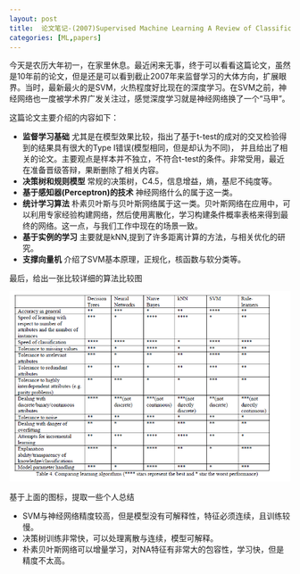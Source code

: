 ```yaml
---
layout: post
title:  论文笔记-(2007)Supervised Machine Learning A Review of Classification
categories: [ML,papers]
---
```


今天是农历大年初一，在家里休息。最近闲来无事，终于可以看看这篇论文，虽然是10年前的论文，但是还是可以看到截止2007年来监督学习的大体方向，扩展眼界。当时，最新最火的是SVM，火热程度好比现在的深度学习。在SVM之前，神经网络也一度被学术界广发关注过，感觉深度学习就是神经网络换了一个“马甲”。

这篇论文主要介绍的内容如下：

* **监督学习基础** 尤其是在模型效果比较，指出了基于t-test的成对的交叉检验得到的结果具有很大的Type I错误(模型相同，但是却认为不同)， 并且给出了相关的论文。主要观点是样本并不独立，不符合t-test的条件。非常受用，最近在准备晋级答辩，果断删除了相关内容。
* **决策树和规则模型** 常规的决策树，C4.5，信息增益，熵，基尼不纯度等。
* **基于感知器(Perceptron)的技术** 神经网络什么的属于这一类。
* **统计学习算法** 朴素贝叶斯与贝叶斯网络属于这一类。贝叶斯网络在应用中，可以利用专家经验构建网络，然后使用离散化，学习构建条件概率表格来得到最终的网络。这一点，与我们工作中现在的场景一致。
* **基于实例的学习** 主要就是kNN,提到了许多距离计算的方法，与相关优化的研究。
* **支撑向量机** 介绍了SVM基本原理，正规化，核函数与软分类等。

最后，给出一张比较详细的算法比较图

<img src='/img/ml-algo-list.png'/>

基于上面的图标，提取一些个人总结

* SVM与神经网络精度较高，但是模型没有可解释性，特征必须连续，且训练较慢。
* 决策树训练非常快，可以处理离散与连续，模型可解释。
* 朴素贝叶斯网络可以增量学习，对NA特征有非常大的包容性，学习快，但是精度不太高。
